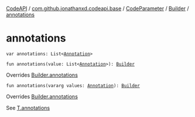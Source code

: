 [CodeAPI](../../../index.md) / [com.github.jonathanxd.codeapi.base](../../index.md) / [CodeParameter](../index.md) / [Builder](index.md) / [annotations](.)

# annotations

`var annotations: List<`[`Annotation`](../../-annotation/index.md)`>`

`fun annotations(value: List<`[`Annotation`](../../-annotation/index.md)`>): `[`Builder`](index.md)

Overrides [Builder.annotations](../../-annotable/-builder/annotations.md)


`fun annotations(vararg values: `[`Annotation`](../../-annotation/index.md)`): `[`Builder`](index.md)

Overrides [Builder.annotations](../../-annotable/-builder/annotations.md)

See [T.annotations](#)

